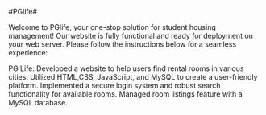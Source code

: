 #PGlife# 


Welcome to PGlife, your one-stop solution for student housing management! Our website is fully functional and ready for deployment on your web server. Please follow the instructions below for a seamless experience:

PG Life: Developed a website to help users find rental rooms in various cities. Utilized HTML,CSS, JavaScript, and MySQL to create a user-friendly platform. Implemented a secure login system and robust search functionality for available rooms. Managed room listings feature with a MySQL database.
